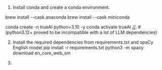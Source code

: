 1. Install conda and create a conda environment. 

[//]: # (install conda)
brew install --cask anaconda
brew install --cask miniconda

[//]: # (create a new project with conda env and activate conda)
conda create -n trueAI python=3.10 -y
conda activate trueAI
[//]: # (python3.12+ proved to be incompatible with a lot of LLM dependencies)

2. Install the required dependencies from requirements.txt and spaCy English model
pip install -r requirements.txt
python3 -m spacy download en_core_web_sm

3. 
